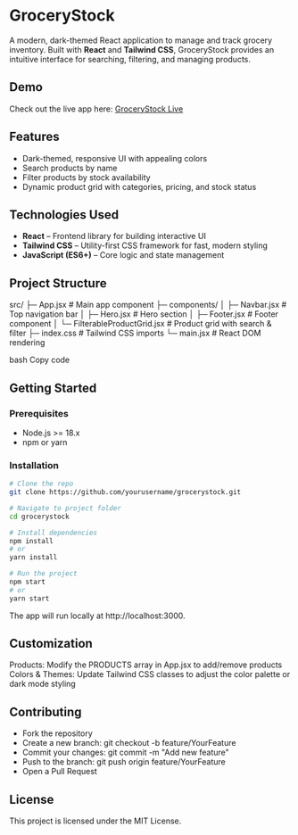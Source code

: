 # GroceryStock

A modern, dark-themed React application to manage and track grocery inventory. Built with **React** and **Tailwind CSS**, GroceryStock provides an intuitive interface for searching, filtering, and managing products.  

## Demo

Check out the live app here: [GroceryStock Live](https://grocerystock-seven.vercel.app/)


## Features

- Dark-themed, responsive UI with appealing colors  
- Search products by name  
- Filter products by stock availability  
- Dynamic product grid with categories, pricing, and stock status  

## Technologies Used

- **React** – Frontend library for building interactive UI  
- **Tailwind CSS** – Utility-first CSS framework for fast, modern styling  
- **JavaScript (ES6+)** – Core logic and state management  

## Project Structure

src/
├─ App.jsx # Main app component
├─ components/
│ ├─ Navbar.jsx # Top navigation bar
│ ├─ Hero.jsx # Hero section
│ ├─ Footer.jsx # Footer component
│ └─ FilterableProductGrid.jsx # Product grid with search & filter
├─ index.css # Tailwind CSS imports
└─ main.jsx # React DOM rendering

bash
Copy code

## Getting Started

### Prerequisites

- Node.js >= 18.x  
- npm or yarn  

### Installation

```bash
# Clone the repo
git clone https://github.com/yourusername/grocerystock.git

# Navigate to project folder
cd grocerystock

# Install dependencies
npm install
# or
yarn install

# Run the project
npm start
# or
yarn start
```
The app will run locally at http://localhost:3000.

## Customization
Products: Modify the PRODUCTS array in App.jsx to add/remove products
Colors & Themes: Update Tailwind CSS classes to adjust the color palette or dark mode styling

## Contributing
- Fork the repository
- Create a new branch: git checkout -b feature/YourFeature
- Commit your changes: git commit -m "Add new feature"
- Push to the branch: git push origin feature/YourFeature
- Open a Pull Request

## License
This project is licensed under the MIT License.
